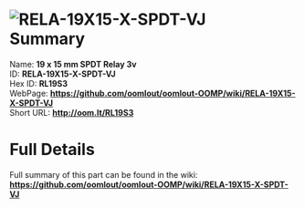 
![RELA-19X15-X-SPDT-VJ](https://github.com/oomlout/oomlout-OOMP/blob/master/parts/RELA-19X15-X-SPDT-VJ/RELA-19X15-X-SPDT-VJ_420.jpg)   
Summary
=================
  
Name: __19 x 15 mm SPDT Relay 3v__    
ID: __RELA-19X15-X-SPDT-VJ__   
Hex ID: __RL19S3__   
WebPage: __https://github.com/oomlout/oomlout-OOMP/wiki/RELA-19X15-X-SPDT-VJ__   
Short URL: __http://oom.lt/RL19S3__   

Full Details
==========================
Full summary of this part can be found in the wiki:   
__https://github.com/oomlout/oomlout-OOMP/wiki/RELA-19X15-X-SPDT-VJ__    

